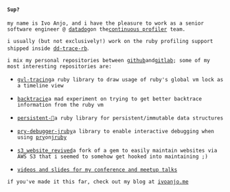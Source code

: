 #### `Sup?`

`my name is Ivo Anjo, and i have the pleasure to work as a senior software engineer @ `[`datadog`](https://www.datadoghq.com/)` on the `[`continuous profiler`](https://docs.datadoghq.com/tracing/profiler/)` team.`

`i usually (but not exclusively!) work on the ruby profiling support shipped inside `[`dd-trace-rb`](https://github.com/DataDog/dd-trace-rb).

`i mix my personal repositories between `[`github`](https://github.com/ivoanjo)` and `[`gitlab`](https://gitlab.com/ivoanjo)`; some of my most interesting repositories are:`

* [`gvl-tracing`](https://github.com/ivoanjo/gvl-tracing)`a ruby library to draw usage of ruby's global vm lock as a timeline view`

* [`backtracie`](https://github.com/ivoanjo/backtracie)`a mad experiment on trying to get better backtrace information from the ruby vm`

* [`persistent-💎`](https://gitlab.com/ivoanjo/persistent-dmnd)`a ruby library for persistent/immutable data structures`

* [`pry-debugger-jruby`](https://gitlab.com/ivoanjo/pry-debugger-jruby)`a library to enable interactive debugging when using `[`pry`](https://pry.github.io/)` on `[`jruby`](https://www.jruby.org/)

* [`s3_website_revived`](https://github.com/ivoanjo/s3_website_revived)`a fork of a gem to easily maintain websites via AWS S3 that i seemed to somehow get hooked into maintaining ;)`

* [`videos and slides for my conference and meetup talks`](https://gitlab.com/ivoanjo/talks)

`if you've made it this far, check out my blog at `[`ivoanjo.me`](https://ivoanjo.me)
